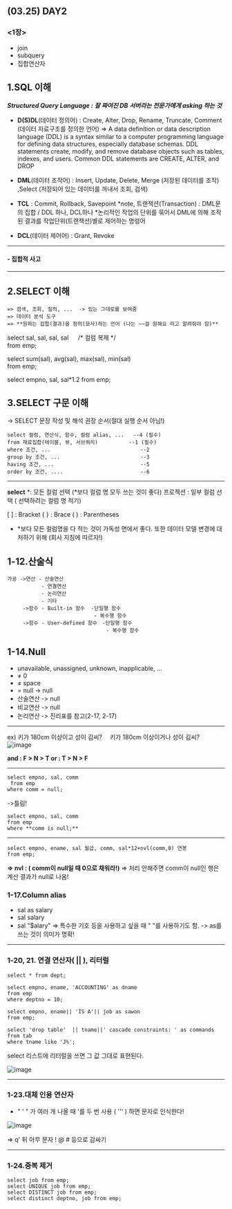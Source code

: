 ## (03.25) DAY2
### <1장>
- join 
- subquery
- 집합연산자

## 1.SQL 이해
**_Structured Query Language : 잘 짜여진 DB 서버라는 전문가에게 asking 하는 것_** 

- **D(S)DL**(데이터 정의어) : Create, Alter, Drop, Rename, Truncate, Comment (데이터 자료구조를 정의한 언어)
=> A data definition or data description language (DDL) is a syntax similar to a computer programming language for defining data structures, especially database schemas. DDL statements create, modify, and remove database objects such as tables, indexes, and users. Common DDL statements are CREATE, ALTER, and DROP

- **DML**(데이터 조작어) : Insert, Update, Delete, Merge (저장된 데이터를 조작) ,Select (저장되어 있는 데이터를 꺼내서 조회, 검색)

- **TCL** : Commit, Rollback, Savepoint
*note, 트랜잭션(Transaction) : DML문의 집합 / DDL 하나, DCL하나
*논리적인 작업의 단위를 묶어서 DML에 의해 조작된 결과를 작업단위(트랜잭션)별로 제어하는 명령어

- **DCL**(데이터 제어어) : Grant, Revoke

_________________________________________________________________________________
#### - 집합적 사고

_________________________________________________________________________________

## 2.SELECT 이해
    => 검색, 조회, 질의, ...  -> 있는 그대로를 보여줌
    => 데이터 분석 도구
    => **원하는 집합(결과)을 정의(묘사)하는 언어 (나는 ~~걸 원해요 라고 알려줘야 함)** 

select sal, sal, sal, sal   　 /* 컬럼 복제 */     
from emp;

select sum(sal), avg(sal), max(sal), min(sal)   
from emp;

select empno, sal, sal*1.2 
from emp;

## 3.SELECT 구문 이해
-> SELECT 문장 작성 및 해석 권장 순서(절대 실행 순서 아님!)

    select 컬럼, 연산식, 함수, 컬럼 alias, ...   --4 (필수)
    from 재료집합(테이블, 뷰, 서브쿼리)          --1 (필수)
    where 조건, ...                             --2
    group by 조건, ...                          --3
    having 조건, ...                            --5
    order by 조건, ....                         --6

_______________________________________________________________________

**select** 
*: 모든 컬럼 선택 (*보다 컬럼 명 모두 쓰는 것이 좋다)
프로젝션 : 일부 컬럼 선택 ( 선택하려는 컬럼 명 적기)

[ ] : Bracket 
{ } : Brace
( ) : Parentheses

* *보다 모든 컬럼명을 다 적는 것이 가독성 면에서 좋다. 또한 데이터 모델 변경에 대처하기 위해 (회사 지침에 따르자!)


## 1-12.산술식
    가공 ->연산 - 산술연산
               - 연결연산
               - 논리연산
               - 기타 
         ->함수 - Built-in 함수  -단일행 함수
                                - 복수행 함수
         ->함수 - User-defined 함수　-단일행 함수
                                    - 복수행 함수

 ## 1-14.Null
- unavailable, unassigned, unknown, inapplicable, ...
- ≠ 0
- ≠ space
- = null -> null
- 산술연산 -> null
- 비교연산 -> null
- 논리연산 -> 진리표를 참고(2-17, 2-17)
___________________________________________________________

ex) 키가 180cm 이상이고 성이 김씨?
　키가 180cm 이상이거나 성이 김씨?
　
![image](https://user-images.githubusercontent.com/48431771/54963481-50cb9800-4fac-11e9-9faa-b7438bdc4d31.png)

**and : F > N > T
or :  T > N > F**
_______________________________________________________________________

    select empno, sal, comm
     from emp 
    where comm = null;
->틀림!

    select empno, sal, comm
    from emp 
    where **comm is null;**

______________________________________________________________________

    select empno, ename, sal 월급, comm, sal*12+nvl(comm,0) 연봉
    from emp;
**=> nvl : ( comm이 null일 때 0으로 채워라!)**
=> 처리 안해주면 comm이 null인 행은 계산 결과가 null로 나옴!



### 1-17.Column alias
* sal as salary
* sal salary
* sal "$alary" => 특수한 기호 등을 사용하고 싶을 때 " "를 사용하기도 함.
-> as를 쓰는 것이 의미가 명확! 

_______________________________________________________________________________
### 1-20, 21. 연결 연산자( || ),  리터럴

    select * from dept;

    select empno, ename, 'ACCOUNTING' as dname
    from emp
    where deptno = 10;

    select empno, ename|| 'IS A'|| job as sawon
    from emp;

    select 'drop table'  || tname||' cascade constraints: ' as commands
    from tab
    where tname like 'J%';

select 리스트에 리터럴을 쓰면 그 값 그대로 표현된다.


![image](https://user-images.githubusercontent.com/48431771/54965195-d2262900-4fb2-11e9-825b-c1a0a81577b3.png)


_________________________________________________________________________

### 1-23.대체 인용 연산자
- " ' " 가 여러 개 나올 때  '를 두 번 사용 ( ''' ) 하면 문자로 인식한다!

![image](https://user-images.githubusercontent.com/48431771/54965399-afe0db00-4fb3-11e9-8c34-7ae4a625ec3c.png)

 => q' 뒤 아무 문자 ! @ # 등으로 감싸기 

____________________________________________________________________________

### 1-24.중복 제거

    select job from emp;
    select UNIQUE job from emp;
    select DISTINCT job from emp;
    select distinct deptno, job from emp;



 



